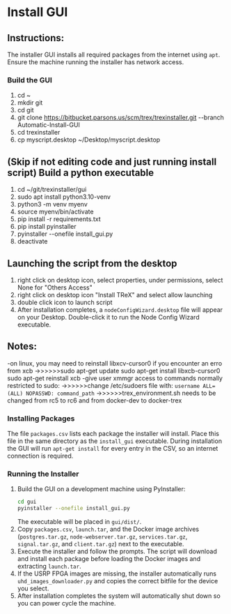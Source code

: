 # Install GUI

## Instructions:
The installer GUI installs all required packages from the internet using `apt`.
Ensure the machine running the installer has network access.

### Build the GUI
1. cd ~
2. mkdir git
3. cd git
4. git clone https://bitbucket.parsons.us/scm/trex/trexinstaller.git --branch Automatic-Install-GUI
5. cd trexinstaller
6. cp myscript.desktop ~/Desktop/myscript.desktop
## (Skip if not editing code and just running install script) Build a python executable
1. cd ~/git/trexinstaller/gui
2. sudo apt install python3.10-venv
3. python3 -m venv myenv 
4. source myenv/bin/activate 
5. pip install -r requirements.txt 
6. pip install pyinstaller 
7. pyinstaller --onefile install_gui.py 
8. deactivate
## Launching the script from the desktop
1. right click on desktop icon, select properties, under permissions, select None for "Others Access"
2. right click on desktop icon "Install TReX" and select allow launching
3. double click icon to launch script
4. After installation completes, a `nodeConfigWizard.desktop` file will appear
   on your Desktop. Double-click it to run the Node Config Wizard executable.

## Notes:
-on linux, you may need to reinstall libxcv-cursor0 if you encounter an erro from xcb
->>>>>>sudo apt-get update
        sudo apt-get install libxcb-cursor0
        sudo apt-get reinstall xcb
-give user xmmgr access to commands normally restricted to sudo:
->>>>>>change /etc/sudoers file with: `username ALL=(ALL) NOPASSWD: command_path`
->>>>>>trex_environment.sh needs to be changed from rc5 to rc6 and from docker-dev to docker-trex

### Installing Packages
The file `packages.csv` lists each package the installer will install. Place
this file in the same directory as the `install_gui` executable. During
installation the GUI will run `apt-get install` for every entry in the CSV, so
an internet connection is required.

### Running the Installer
1. Build the GUI on a development machine using PyInstaller:
   ```bash
   cd gui
   pyinstaller --onefile install_gui.py
   ```
   The executable will be placed in `gui/dist/`.
2. Copy `packages.csv`, `launch.tar`, and the Docker image archives
   (`postgres.tar.gz`, `node-webserver.tar.gz`, `services.tar.gz`,
   `signal.tar.gz`, and `client.tar.gz`) next to the executable.
3. Execute the installer and follow the prompts. The script will download and
   install each package before loading the Docker images and extracting
   `launch.tar`.
4. If the USRP FPGA images are missing, the installer automatically runs
   `uhd_images_downloader.py` and copies the correct bitfile for the device you
   select.
5. After installation completes the system will automatically shut down so you
   can power cycle the machine.
